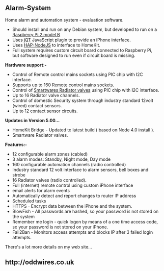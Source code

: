 <h2>Alarm-System</h2>
 
Home alarm and automation system - evaluation software.
 
<ul>
<li>Should install and run on any Debian system, but developed to run on a <a href="https://www.raspberrypi.org/products/raspberry-pi-2-model-b/">Raspberry Pi 2 model B</a></li>
<li>Uses <a href="https://github.com/senchalabs/jQTouch">jQT</a> JavaScript plugin to provide an iPhone interface.</li>
<li>Uses <a href="https://github.com/KhaosT/HAP-NodeJS">HAP-NodeJS</a> to interface to HomeKit.</li>
<li>Full system requires custom circuit board connected to Raspberry Pi, but software
designed to run even if circuit board is missing.</li>
</ul>
  
<b>Hardware support:-</b><br>
<ul>
<li>Control of Remote control mains sockets using PIC chip with I2C interface.</li>
<li>Supports up to 160 Remote control mains sockets.</li>
<li>Control of <a href="http://www.smartwares.eu/en-us/wireless-radiator-valve-shs-53000?returnurl=%2fen-us%2fsearch%3fq%3dradiator%2520valve">Smartwares Radiator valves</a> using PIC chip with I2C interface.</li>
<li>Up to 16 Radiator valve channels.</li>
<li>Control of domestic Security system through industry standard 12volt (wired) contact sensors.</li>
<li>Up to 12 contact sensor circuits.</li>
</ul>
 
<b>Updates in Version 5.00...</b><br>
<ul>
<li>HomeKit Bridge - Updated to latest build ( based on Node 4.0 install ).</li>
<li>Smartware Radiator valves.
</ul>
 
<b>Features:-</b><br>
<ul>
  <li>12 configurable alarm zones (cabled)</li>
  <li>3 alarm modes: Standby, Night mode, Day mode</li>
  <li>160 configurable automation channels (radio controlled)</li>
  <li>Industry standard 12 volt interface to alarm sensors, bell boxes and strobe</li>
  <li>16 Radiator valves (radio controlled).</li>
  <li>Full (internet) remote control using custom iPhone interface</li>
  <li>email alerts for alarm events</li>
  <li>Automatically detect and report changes to router IP address</li>
  <li>Scheduled tasks</li>
  <li>HTTPS - Encrypt data between the iPhone and the system.</li>
  <li>BlowFish - All passwords are hashed, so your password is not stored on the system</li>
  <li>Remember me login - quick logon by means of a one time access code, so your password is not stored on your iPhone.</li>
  <li>Fail2Ban - Monitors access attempts and blocks IP after 3 failed login attempts.</li>
</ul>
 
There's a lot more details on my web site...
 
<h2>http://oddwires.co.uk </h2>

